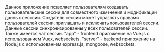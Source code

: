 Данное приложение позволяет пользователям создавать пользовательские сессии для совместного изменения и модификации данных сесссии. Создатель сессии может управлять правами пользователей сессии, приглашать и исключать пользователей сессии. Данные сессии синхронизированны у всех пользователей сессии. Также имеется чат сессии.
"app" - frontend приложение на Vue.js с использованием Vuex, websockets.
"server" - backend приложение на Node.js с использованием express.js, mongoose, websockets.
